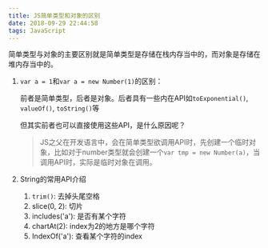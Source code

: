 ```yaml
---
title: JS简单类型和对象的区别
date: 2018-09-29 22:44:58
tags: JavaScript
---
```


简单类型与对象的主要区别就是简单类型是存储在栈内存当中的，而对象是存储在堆内存当中的。

1. `var a = 1`和`var a = new Number(1)`的区别：

   前者是简单类型，后者是对象。后者具有一些内在API如`toExponential()`, `valueOf()`, `toString()`等

   但其实前者也可以直接使用这些API，是什么原因呢？

   > JS之父在开发语言中，会在简单类型欲调用API时，先创建一个临时对象，比如对于number类型就会创建一个`var tmp = new Number(a)`，当调用API时，实际是临时对象在调用。

2. String的常用API介绍

   1. `trim()`:  去掉头尾空格
   2. slice(0, 2): 切片
   3. includes('a'): 是否有某个字符
   4. chartAt(2): index为2的地方是哪个字符
   5. IndexOf('a'): 查看某个字符的index